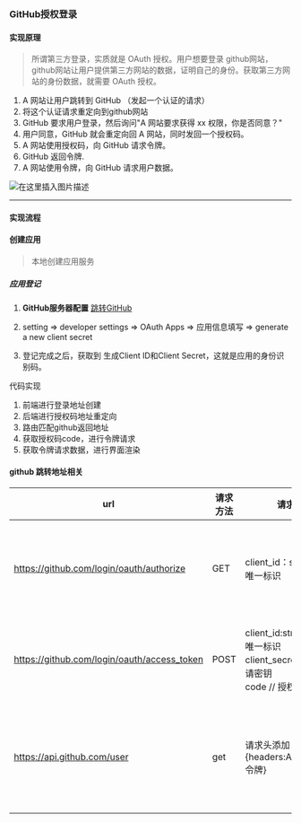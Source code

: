 ### GitHub授权登录

#### 实现原理

> 所谓第三方登录，实质就是 OAuth 授权。用户想要登录 github网站，github网站让用户提供第三方网站的数据，证明自己的身份。获取第三方网站的身份数据，就需要 OAuth 授权。

1. A 网站让用户跳转到 GitHub （发起一个认证的请求）
2. 将这个认证请求重定向到github网站
3. GitHub 要求用户登录，然后询问"A 网站要求获得 xx 权限，你是否同意？"
4. 用户同意，GitHub 就会重定向回 A 网站，同时发回一个授权码。
5. A 网站使用授权码，向 GitHub 请求令牌。
6. GitHub 返回令牌.
7. A 网站使用令牌，向 GitHub 请求用户数据。



![在这里插入图片描述](https://img-blog.csdnimg.cn/20200116110952641.png?x-oss-process=image/watermark,type_ZmFuZ3poZW5naGVpdGk,shadow_10,text_aHR0cHM6Ly9ibG9nLmNzZG4ubmV0L3FxXzIxOTc2MDYz,size_16,color_FFFFFF,t_70)

---



#### 实现流程

#### 创建应用

> 本地创建应用服务

##### 应用登记

1. **GitHub服务器配置**   [跳转GitHub](https://github.com/)
2. setting => developer settings =>  OAuth Apps =>  应用信息填写 => generate a new client secret

3. 登记完成之后，获取到 生成Client ID和Client Secret，这就是应用的身份识别码。



代码实现

1. 前端进行登录地址创建
2. 后端进行授权码地址重定向
3. 路由匹配github返回地址
4. 获取授权码code，进行令牌请求
5. 获取令牌请求数据，进行界面渲染

#### github 跳转地址相关

| url                                         | 请求方法 | 请求参数                                                     | 说明             |
| ------------------------------------------- | -------- | ------------------------------------------------------------ | ---------------- |
| https://github.com/login/oauth/authorize    | GET      | client_id：string   // 应用唯一标识                          | 授权码获取地址   |
| https://github.com/login/oauth/access_token | POST     | client_id:string   // 用户唯一标识<br />client_secret   // 用户申请密钥<br />code     // 授权码 | 令牌 获取地址    |
| https://api.github.com/user                 | get      | 请求头添加{headers:Authorization:令牌}                       | 用户信息获取地址 |

